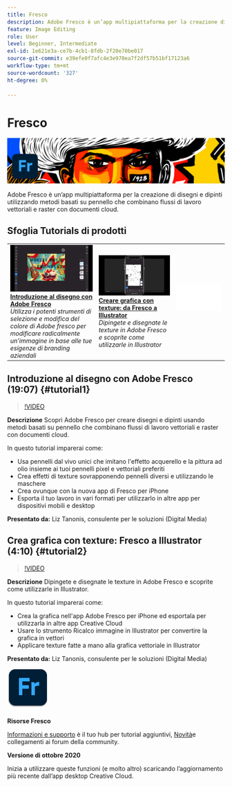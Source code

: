 ```yaml
---
title: Fresco
description: Adobe Fresco è un’app multipiattaforma per la creazione di disegni e dipinti utilizzando metodi basati su pennello che combinano flussi di lavoro vettoriali e raster con documenti cloud
feature: Image Editing
role: User
level: Beginner, Intermediate
exl-id: 1e621e3a-ce7b-4cb1-8fdb-2f20e70be017
source-git-commit: e39efe0f7afc4e3e970ea7f2df57b51bf17123a6
workflow-type: tm+mt
source-wordcount: '327'
ht-degree: 0%

---
```


# Fresco

![Immagine esercitazione eroe](../assets/Fresco.jpg)

Adobe Fresco è un’app multipiattaforma per la creazione di disegni e dipinti utilizzando metodi basati su pennello che combinano flussi di lavoro vettoriali e raster con documenti cloud.

## Sfoglia Tutorials di prodotti

<table style="table-layout:fixed">
<tr>
 <td>
   <a href="fresco.md#tutorial1">
      <img alt="Introduzione al disegno con Adobe Fresco" src="../assets/fresco_drawingPaintingIntro_tanonis_thumbnail.jpg" />
   </a>
    <div>
   <a href="fresco.md#tutorial1"><strong>Introduzione al disegno con Adobe Fresco</strong></a>
    </div>
    <em>Utilizza i potenti strumenti di selezione e modifica del colore di Adobe fresco per modificare radicalmente un'immagine in base alle tue esigenze di branding aziendali</em>
    <br>
  </td>
  <td>
   <a href="fresco.md#tutorial2">
      <img alt="Creare grafica con texture: da Fresco a Illustrator" src="../assets/fresco_textureToVector_tanonis_thumbnail.jpg" />
   </a>
    <div>
   <a href="fresco.md#tutorial2"><strong>Creare grafica con texture: da Fresco a Illustrator</strong></a>
    </div>
    <em>Dipingete e disegnate le texture in Adobe Fresco e scoprite come utilizzarle in Illustrator</em>
    <br>
  </td>
  <td>
    <img alt="Spaziatore" src="../assets/Whitespacer.png" />
    <div>
    <br>
  </td>
</tr>
</table>

## Introduzione al disegno con Adobe Fresco (19:07) {#tutorial1}

>[!VIDEO](https://video.tv.adobe.com/v/326946?hidetitle=true)

**Descrizione**
Scopri Adobe Fresco per creare disegni e dipinti usando metodi basati su pennello che combinano flussi di lavoro vettoriali e raster con documenti cloud.

In questo tutorial imparerai come:
* Usa pennelli dal vivo unici che imitano l&#39;effetto acquerello e la pittura ad olio insieme ai tuoi pennelli pixel e vettoriali preferiti
* Crea effetti di texture sovrapponendo pennelli diversi e utilizzando le maschere
* Crea ovunque con la nuova app di Fresco per iPhone
* Esporta il tuo lavoro in vari formati per utilizzarlo in altre app per dispositivi mobili e desktop

**Presentato da:**
Liz Tanonis, consulente per le soluzioni (Digital Media)

## Crea grafica con texture: Fresco a Illustrator (4:10) {#tutorial2}

>[!VIDEO](https://video.tv.adobe.com/v/326947?hidetitle=true)

**Descrizione**
Dipingete e disegnate le texture in Adobe Fresco e scoprite come utilizzarle in Illustrator.

In questo tutorial imparerai come:
* Crea la grafica nell&#39;app Adobe Fresco per iPhone ed esportala per utilizzarla in altre app Creative Cloud
* Usare lo strumento Ricalco immagine in Illustrator per convertire la grafica in vettori
* Applicare texture fatte a mano alla grafica vettoriale in Illustrator

**Presentato da:**
Liz Tanonis, consulente per le soluzioni (Digital Media)

![Fresco Logo](../assets/fr_appicon_96.png)

**Risorse Fresco**

[Informazioni e supporto](https://helpx.adobe.com/support/adobe-fresco.html) è il tuo hub per tutorial aggiuntivi, [Novità](https://helpx.adobe.com/fresco/using/whats-new.html)e collegamenti ai forum della community.

**Versione di ottobre 2020**

Inizia a utilizzare queste funzioni (e molto altro) scaricando l’aggiornamento più recente dall’app desktop Creative Cloud.
